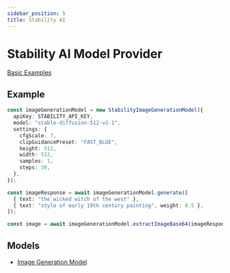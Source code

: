 ```yaml
---
sidebar_position: 5
title: Stability AI
---
```


# Stability AI Model Provider

[Basic Examples](https://github.com/lgrammel/ai-utils.js/tree/main/examples/basic/src/model-provider/stability)

## Example

```ts
const imageGenerationModel = new StabilityImageGenerationModel({
  apiKey: STABILITY_API_KEY,
  model: "stable-diffusion-512-v2-1",
  settings: {
    cfgScale: 7,
    clipGuidancePreset: "FAST_BLUE",
    height: 512,
    width: 512,
    samples: 1,
    steps: 30,
  },
});

const imageResponse = await imageGenerationModel.generate([
  { text: "the wicked witch of the west" },
  { text: "style of early 19th century painting", weight: 0.5 },
]);

const image = await imageGenerationModel.extractImageBase64(imageResponse);
```

## Models

- [Image Generation Model](/api/classes/StabilityImageGenerationModel)
